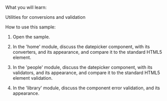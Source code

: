 What you will learn:

Utilities for conversions and validation

How to use this sample:

1. Open the sample.

2. In the 'home' module, discuss the datepicker component, with its converters, 
   and its appearance, and compare it to the standard HTML5 element.

3. In the 'people' module, discuss the datepicker component, with its validators, 
   and its appearance, and compare it to the standard HTML5 element validation.

4. In the 'library' module, discuss the component error validation, 
   and its appearance.